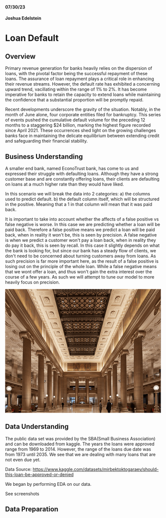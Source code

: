 #### 07/30/23

#### Joshua Edelstein

# Loan Default

## Overview
Primary revenue generation for banks heavily relies on the dispersion of loans, with the pivotal factor being the successful repayment of these loans. The assurance of loan repayment plays a critical role in enhancing their revenue streams. However, the default rate has exhibited a concerning upward trend, vacillating within the range of 1% to 2%. It has become imperative for banks to retain the capacity to extend loans while maintaining the confidence that a substantial proportion will be promptly repaid.

Recent developments underscore the gravity of the situation. Notably, in the month of June alone, four corporate entities filed for bankruptcy. This series of events pushed the cumulative default volume for the preceding 12 months to a staggering $24 billion, marking the highest figure recorded since April 2021. These occurrences shed light on the growing challenges banks face in maintaining the delicate equilibrium between extending credit and safeguarding their financial stability.


## Business Understanding
A smaller end bank, named EconoTrust bank, has come to us and expressed their struggle with defaulting loans. Although they have a strong customer base and are constantly offering loans, their clients are defaulting on loans at a much higher rate than they would have liked. 

In this scenario we will break the data into 2 categories: a) the columns used to predict default. b) the default column itself, which will be structured in the positive. Meaning that a 1 in that column will mean that it was paid back.

It is important to take into account whether the affects of a false positive vs false negative is worse. In this case we are predicting whether a loan will be paid back. Therefore a false positive means we predict a loan will be paid back, when in reality it won't be, this is seen by precision. A false negative is when we predict a customer won't pay a loan back, when in reality they do pay it back, this is seen by recall. In this case it slightly depends on what the bank is looking for, but since our bank has a steady flow of clients, we don't need to be concerned about turning customers away from loans. As such precision is far more important here, as the result of a false positive is losing out on the principle of the whole loan. While a false negative means that we wont offer a loan, and thus won't gain the extra interest over the course of a few years. As such we will attempt to tune our model to more heavily focus on precision.


<div>
<img src="Images/inside_bank1.jpg", width = 800, height = 400/>
</div>

## Data Understanding

The public data set was provided by the SBA(Small Business Association) and can be downloaded from kaggle. The years the loans were approved range from 1969 to 2014. However, the range of the loans due date was from 1973 until 2035. We see that we are dealing with many loans that are not even due yet.

Data Source: https://www.kaggle.com/datasets/mirbektoktogaraev/should-this-loan-be-approved-or-denied

We began by performing EDA on our data.

See screenshots

## Data Preparation


